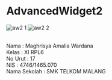 # AdvancedWidget2

![aw2 1](https://cloud.githubusercontent.com/assets/22170389/18979088/3a80652e-86f2-11e6-9cce-0549bd99a45c.jpg)
![aw2 2](https://cloud.githubusercontent.com/assets/22170389/18979089/3ab5c03e-86f2-11e6-8128-bca31b73545c.jpg)

<br>Nama          : Maghrisya Amalia Wardana 
<br>Kelas         : XI RPL6
<br>No Urut       : 17
<br>NIS           : 4746/1465.070
<br>Nama Sekolah  : SMK TELKOM MALANG
